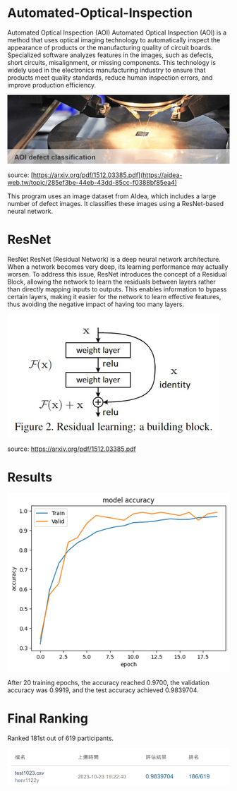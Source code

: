 # Automated-Optical-Inspection

Automated Optical Inspection (AOI) Automated Optical Inspection (AOI) is a method that uses optical imaging technology to automatically inspect the appearance of products or the manufacturing quality of circuit boards. Specialized software analyzes features in the images, such as defects, short circuits, misalignment, or missing components. This technology is widely used in the electronics manufacturing industry to ensure that products meet quality standards, reduce human inspection errors, and improve production efficiency.

<img src="AOI.jpg">

source: [https://arxiv.org/pdf/1512.03385.pdf](https://aidea-web.tw/topic/285ef3be-44eb-43dd-85cc-f0388bf85ea4)

This program uses an image dataset from AIdea, which includes a large number of defect images. It classifies these images using a ResNet-based neural network.

# ResNet

ResNet ResNet (Residual Network) is a deep neural network architecture. When a network becomes very deep, its learning performance may actually worsen. To address this issue, ResNet introduces the concept of a Residual Block, allowing the network to learn the residuals between layers rather than directly mapping inputs to outputs. This enables information to bypass certain layers, making it easier for the network to learn effective features, thus avoiding the negative impact of having too many layers.

<img src="ResNet_structure.jpg">

source: https://arxiv.org/pdf/1512.03385.pdf

# Results

<img src="AOI 瑕疵分類_結果.png">

After 20 training epochs, the accuracy reached 0.9700, the validation accuracy was 0.9919, and the test accuracy achieved 0.9839704.

# Final Ranking

Ranked 181st out of 619 participants.

<img src="AOI 瑕疵分類.png">

